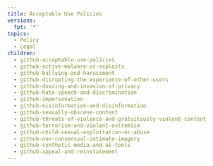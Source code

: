 ```yaml
---
title: Acceptable Use Policies
versions:
  fpt: '*'
topics:
  - Policy
  - Legal
children:
  - github-acceptable-use-policies
  - github-active-malware-or-exploits
  - github-bullying-and-harassment
  - github-disrupting-the-experience-of-other-users
  - github-doxxing-and-invasion-of-privacy
  - github-hate-speech-and-discrimination
  - github-impersonation
  - github-misinformation-and-disinformation
  - github-sexually-obscene-content
  - github-threats-of-violence-and-gratuitously-violent-content
  - github-terrorism-and-violent-extremism
  - github-child-sexual-exploitation-or-abuse
  - github-non-consensual-intimate-imagery
  - github-synthetic-media-and-ai-tools
  - github-appeal-and-reinstatement
---
```


